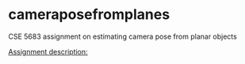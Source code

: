 # cameraposefromplanes
CSE 5683 assignment on estimating camera pose from planar objects


[Assignment description:](https://cs.fit.edu/~eribeiro/teaching/cse5683/assignments/posefromplanes/poseFromPlanesAssignment.html)
